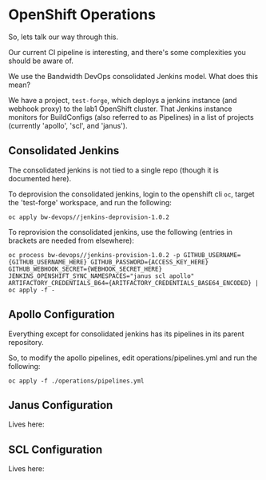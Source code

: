 # OpenShift Operations

So, lets talk our way through this.

Our current CI pipeline is interesting, and there's some complexities you should be aware of.

We use the Bandwidth DevOps consolidated Jenkins model. What does this mean?

We have a project, `test-forge`, which deploys a jenkins instance (and webhook proxy) to the lab1 OpenShift cluster. That Jenkins instance monitors for BuildConfigs (also referred to as Pipelines) in a list of projects (currently 'apollo', 'scl', and 'janus').

## Consolidated Jenkins

The consolidated jenkins is not tied to a single repo (though it is documented here).

To deprovision the consolidated jenkins, login to the openshift cli `oc`, target the 'test-forge' workspace, and run the following:

`oc apply bw-devops//jenkins-deprovision-1.0.2`

To reprovision the consolidated jenkins, use the following (entries in brackets are needed from elsewhere):

```
oc process bw-devops//jenkins-provision-1.0.2 -p GITHUB_USERNAME={GITHUB_USERNAME_HERE} GITHUB_PASSWORD={ACCESS_KEY_HERE} GITHUB_WEBHOOK_SECRET={WEBHOOK_SECRET_HERE} JENKINS_OPENSHIFT_SYNC_NAMESPACES="janus scl apollo" ARTIFACTORY_CREDENTIALS_B64={ARITFACTORY_CREDENTIALS_BASE64_ENCODED} | oc apply -f -
```

## Apollo Configuration

Everything except for consolidated jenkins has its pipelines in its parent repository.

So, to modify the apollo pipelines, edit operations/pipelines.yml and run the following:

`oc apply -f ./operations/pipelines.yml`

## Janus Configuration

Lives here: 

## SCL Configuration

Lives here:
